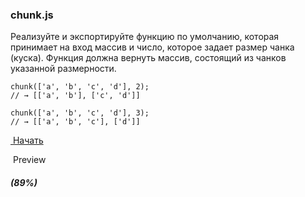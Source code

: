 ### chunk.js

Реализуйте и экспортируйте функцию по умолчанию, которая принимает на вход массив и число, которое задает размер чанка (куска). Функция должна вернуть массив, состоящий из чанков указанной размерности.

```
chunk(['a', 'b', 'c', 'd'], 2);
// → [['a', 'b'], ['c', 'd']]

chunk(['a', 'b', 'c', 'd'], 3);
// → [['a', 'b', 'c'], ['d']]

```

[ Начать](https://ru.hexlet.io/challenges/js_collections_chunk/instance)

 Preview

[](https://ru.hexlet.io/challenges/js_collections_chunk#)

##### (89%)